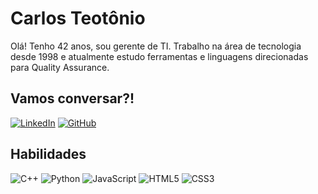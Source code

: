 

# Carlos Teotônio

Olá! Tenho 42 anos, sou gerente de TI. Trabalho na área de tecnologia desde 1998 e atualmente estudo ferramentas e linguagens direcionadas para Quality Assurance.
   

## Vamos conversar?!

[![LinkedIn](https://img.shields.io/badge/LinkedIn-000?style=for-the-badge&logo=linkedin&logoColor=0E76A8)](https://www.linkedin.com/in/carlos-teot%C3%B4nio-900abb71/)
[![GitHub](https://img.shields.io/badge/GitHub-000?style=for-the-badge&logo=github&logoColor=fff)](https://github.com/carlosteotonio/)


## Habilidades

![C++](https://img.shields.io/badge/C%2B%2B-000?style=for-the-badge&logo=c%2B%2B&logoColor=00599C)
![Python](https://img.shields.io/badge/Python-000?style=for-the-badge&logo=python)
![JavaScript](https://img.shields.io/badge/JavaScript-000?style=for-the-badge&logo=javascript)
![HTML5](https://img.shields.io/badge/HTML5-000?style=for-the-badge&logo=html5)
![CSS3](https://img.shields.io/badge/CSS3-000?style=for-the-badge&logo=css3&logoColor=264CE4)


